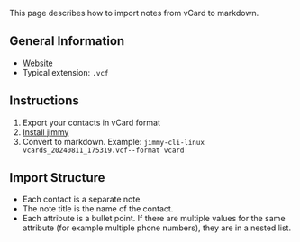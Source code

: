 This page describes how to import notes from vCard to markdown.

## General Information

- [Website](https://en.wikipedia.org/wiki/VCard)
- Typical extension: `.vcf`

## Instructions

1. Export your contacts in vCard format
2. [Install jimmy](../index.md#installation)
3. Convert to markdown. Example: `jimmy-cli-linux vcards_20240811_175319.vcf--format vcard`

## Import Structure

- Each contact is a separate note.
- The note title is the name of the contact.
- Each attribute is a bullet point. If there are multiple values for the same attribute (for example multiple phone numbers), they are in a nested list.
